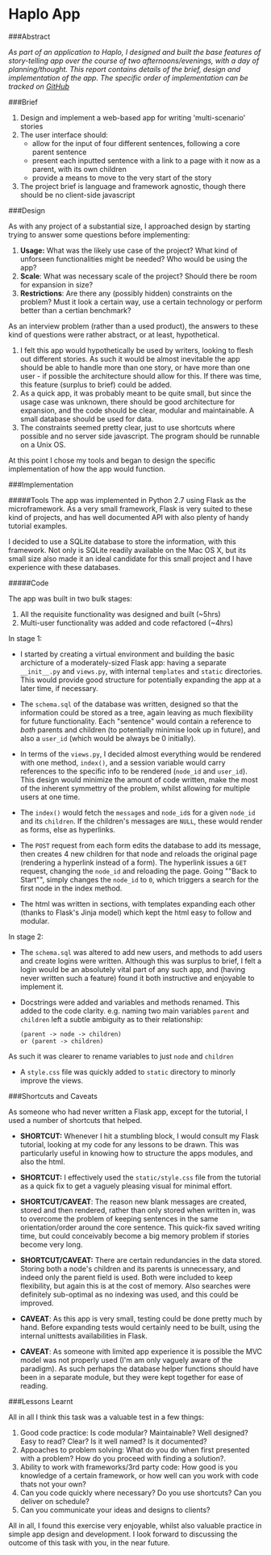 Haplo App
=========

###Abstract

*As part of an application to Haplo, I designed and built the base features of story-telling app over the course of two afternoons/evenings, with a day of planning/thought.  This report contains details of the brief, design and implementation of the app. The specific order of implementation can be tracked on [GitHub](https://github.com/condnsdmatters/haplo-task)*

###Brief 
1. Design and implement a web-based app for writing 'multi-scenario' stories
2. The user interface should:
    + allow for the input of four different sentences, following a core parent sentence
    + present each inputted sentence with a link to a page with it now as a parent, with its own children
    + provide a means to move to the very start of the story 
3. The project brief is language and framework agnostic, though there should be no client-side javascript

###Design 

As with any project of a substantial size, I approached design by starting trying to answer some questions before implementing: 

1. **Usage:** What was the likely use case of the project?  What kind of unforseen functionalities might be needed? Who would be using the app?
2. **Scale**: What was necessary scale of the project? Should there be room for expansion in size?
3. **Restrictions**: Are there any (possibly hidden) constraints on the problem? Must it look a certain way, use a certain technology or perform better than a certian benchmark?

As an interview problem (rather than a used product), the answers to these kind of questions were rather abstract, or at least, hypothetical. 

1. I felt this app would hypothetically be used by writers, looking to flesh out different stories. As such it would be almost inevitable the app should be able to handle more than one story, or have more than one user - if possible the architecture should allow for this. If there was time, this feature (surplus to brief) could be added.
2. As a quick app, it was probably meant to be quite small, but since the usage case was unknown, there should be good architecture for expansion, and the code should be clear, modular and maintainable. A small database should be used for data.
3. The constraints seemed pretty clear, just to use shortcuts where possible and no server side javascript. The program should be runnable on a Unix OS.

At this point I chose my tools and began to design the specific implementation of how the app would function. 

###Implementation


#####Tools
The app was implemented in Python 2.7 using Flask as the microframework.  As a very small framework, Flask is very suited to these kind of projects, and has well documented API with also plenty of handy tutorial examples.

I decided to use a SQLite database to store the information, with this framework. Not only is SQLite readily available on the Mac OS X, but its small size also made it an ideal candidate for this small project and I have experience with these databases.

#####Code

The app was built in two bulk stages:

 1. All the requisite functionality was designed and built (~5hrs)
 2. Multi-user functionality was added and code refactored (~4hrs)

 In stage 1:
 
* I started by creating a virtual environment and building the basic archicture of a moderately-sized Flask app: having a separate `__init__.py` and `views.py`, with internal `templates` and `static` directories. This would provide good structure for potentially expanding the app at a later time, if necessary. 

* The `schema.sql` of the database was written, designed so that the information could be stored as a tree, again leaving as much flexibility for future functionality. Each "sentence" would contain a reference to *both* parents and children (to potentially minimise look up in future), and also a `user_id` (which would be always be 0 initially).

* In terms of the `views.py`, I decided almost everything would be rendered with one method, `index()`, and a session variable would carry references to the specific info to be rendered (`node_id` and `user_id`). This design would minimize the amount of code written, make the most of the inherent symmettry of the problem, whilst allowing for multiple users at one time.

* The `index()` would fetch the `message`s and `node_id`s for a given `node_id` and its `children`.  If the children's messages are `NULL`, these would render as forms, else as hyperlinks. 

* The `POST` request from each form edits the database to add its message, then creates 4 new children for that node and reloads the original page (rendering a hyperlink instead of a form). The hyperlink issues a `GET` request, changing the `node_id` and reloading the page. Going ""Back to Start"", simply changes the `node_id` to `0`, which triggers a search for the first node in the index method. 

* The html was written in sections, with templates expanding each other (thanks to Flask's Jinja model) which kept the html easy to follow and modular.

In stage 2:

* The `schema.sql` was altered to add new users, and methods to add users and create logins were written. Although this was surplus to brief, I felt a login would be an absolutely vital part of any such app, and (having never written such a feature) found it both instructive and enjoyable to implement it.

*  Docstrings were added and variables and methods renamed. This added to the code clarity.    e.g. naming two main variables `parent` and `children` left a subtle ambiguity as to their relationship: 

       (parent -> node -> children)
       or (parent -> children)
 As such it was clearer to rename variables to just `node` and `children` 

* A `style.css` file was quickly added to `static` directory to minorly improve the views.


###Shortcuts and Caveats

As someone who had never written a Flask app, except for the tutorial, I used a number of shortcuts that helped.

* **SHORTCUT:** Whenever I hit a stumbling block, I would consult my Flask tutorial, looking at my code for any lessons to be drawn. This was particularly useful in knowing how to structure the apps modules, and also the html.

* **SHORTCUT:** I effectively used the `static/style.css` file from the tutorial as a quick fix to get a vaguely pleasing visual for minimal effort.

* **SHORTCUT/CAVEAT**: The reason new blank messages are created, stored and then rendered, rather than only stored when written in, was to overcome the problem of keeping sentences in the same orientation/order around the core sentence.  This quick-fix saved writing time, but could conceivably become a big memory problem if stories become very long.

* **SHORTCUT/CAVEAT:** There are certain redundancies in the data stored. Storing both a node's children and its parents is unnecessary, and indeed only the parent field is used. Both were included to keep flexibility, but again this is at the cost of memory. Also searches were definitely sub-optimal as no indexing was used, and this could be improved.

+ **CAVEAT**: As this app is very small, testing could be done pretty much by hand. Before expanding tests would certainly need to be built, using the internal unittests availabilities in Flask.

+ **CAVEAT**: As someone with limited app experience it is possible the MVC model was not properly used (I'm am only vaguely aware of the paradigm). As such perhaps the database helper functions should have been in a separate module, but they were kept together for ease of reading.

###Lessons Learnt

All in all I think this task was a valuable test in a few things:

1. Good code practice: Is code modular? Maintainable? Well designed? Easy to read? Clear? Is it well named? Is it documented? 
2. Appoaches to problem solving: What do you do when first presented with a problem? How do you proceed with finding a solution?. 
3. Ability to work with frameworks/3rd party code: How good is you knowledge of a certain framework, or how well can you work with code thats not your own?
4. Can you code quickly where necessary? Do you use shortcuts? Can you deliver on schedule?
5. Can you communicate your ideas and designs to clients?

All in all, I found this exercise very enjoyable, whilst also valuable practice in simple app design and development. I look forward to discussing the outcome of this task with you, in the near future.

 
